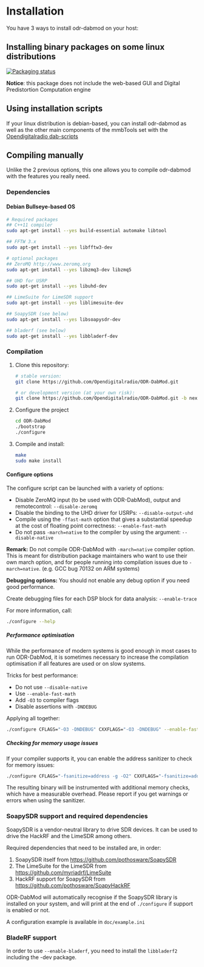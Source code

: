 # Installation

You have 3 ways to install odr-dabmod on your host:

## Installing binary packages on some linux distributions

[![Packaging status](https://repology.org/badge/vertical-allrepos/odr-dabmod.svg)](https://repology.org/project/odr-dabmod/versions)

**Notice**: this package does not include the web-based GUI and Digital Predistortion Computation engine

## Using installation scripts

If your linux distribution is debian-based, you can install odr-dabmod
as well as the other main components of the mmbTools set with the
[Opendigitalradio dab-scripts](https://github.com/opendigitalradio/dab-scripts.git)

## Compiling manually

Unlike the 2 previous options, this one allows you to compile odr-dabmod with the features you really need.

### Dependencies

#### Debian Bullseye-based OS

```sh
# Required packages
## C++11 compiler
sudo apt-get install --yes build-essential automake libtool

## FFTW 3.x
sudo apt-get install --yes libfftw3-dev

# optional packages
## ZeroMQ http://www.zeromq.org
sudo apt-get install --yes libzmq3-dev libzmq5

## UHD for USRP
sudo apt-get install --yes libuhd-dev

## LimeSuite for LimeSDR support
sudo apt-get install --yes liblimesuite-dev

## SoapySDR (see below)
sudo apt-get install --yes libsoapysdr-dev

## bladerf (see below)
sudo apt-get install --yes libbladerf-dev
```

### Compilation

1. Clone this repository:

   ```sh
   # stable version:
   git clone https://github.com/Opendigitalradio/ODR-DabMod.git

   # or development version (at your own risk):
   git clone https://github.com/Opendigitalradio/ODR-DabMod.git -b next
   ```

1. Configure the project

   ```sh
   cd ODR-DabMod
   ./bootstrap
   ./configure
   ```

1. Compile and install:

   ```sh
   make
   sudo make install
   ```

#### Configure options

The configure script can be launched with a variety of options:

- Disable ZeroMQ input (to be used with ODR-DabMod), output and remotecontrol: `--disable-zeromq`
- Disable the binding to the UHD driver for USRPs: `--disable-output-uhd`
- Compile using the `-ffast-math` option that gives a substantial speedup at the cost of floating point correctness:  `--enable-fast-math`
- Do not pass `-march=native` to the compiler by using the argument: `--disable-native`

**Remark:** Do not compile ODR-DabMod with `-march=native` compiler option. This is meant for distribution package maintainers who want to use their own march option, and for people running into compilation issues due to `-march=native`. (e.g. GCC bug 70132 on ARM systems)

**Debugging options:** You should not enable any debug option if you need good performance.

Create debugging files for each DSP block for data analysis: `--enable-trace`

For more information, call:

```sh
./configure --help
```

##### Performance optimisation

While the performance of modern systems is good enough in most cases to
run ODR-DabMod, it is sometimes necessary to increase the compilation
optimisation if all features are used or on slow systems.

Tricks for best performance:

- Do not use `--disable-native`
- Use `--enable-fast-math`
- Add `-O3` to compiler flags
- Disable assertions with `-DNDEBUG`

Applying all together:

```sh
./configure CFLAGS="-O3 -DNDEBUG" CXXFLAGS="-O3 -DNDEBUG" --enable-fast-math
```

##### Checking for memory usage issues

If your compiler supports it, you can enable the address sanitizer to check for memory
issues:

```sh
./configure CFLAGS="-fsanitize=address -g -O2" CXXFLAGS="-fsanitize=address -g -O2"
```

The resulting binary will be instrumented with additional memory checks, which have a
measurable overhead. Please report if you get warnings or errors when using the sanitizer.

### SoapySDR support and required dependencies

SoapySDR is a vendor-neutral library to drive SDR devices. It can be used to
drive the HackRF and the LimeSDR among others.

Required dependencies that need to be installed are, in order:

1. SoapySDR itself from <https://github.com/pothosware/SoapySDR>
1. The LimeSuite for the LimeSDR from <https://github.com/myriadrf/LimeSuite>
1. HackRF support for SoapySDR from <https://github.com/pothosware/SoapyHackRF>

ODR-DabMod will automatically recognise if the SoapySDR library is installed on
your system, and will print at the end of `./configure` if support is enabled or
not.

A configuration example is available in `doc/example.ini`

### BladeRF support

In order to use `--enable-bladerf`, you need to install the `libbladerf2` including the -dev package.
